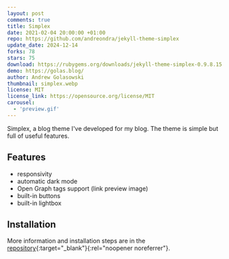 ```yaml
---
layout: post
comments: true
title: Simplex
date: 2021-02-04 20:00:00 +01:00
repo: https://github.com/andreondra/jekyll-theme-simplex
update_date: 2024-12-14
forks: 78
stars: 75
download: https://rubygems.org/downloads/jekyll-theme-simplex-0.9.8.15.gem
demo: https://golas.blog/
author: Andrew Golasowski
thumbnail: simplex.webp
license: MIT
license_link: https://opensource.org/license/MIT
carousel:
  - 'preview.gif'
---
```


Simplex, a blog theme I've developed for my blog. The theme is simple but full of useful features.

## Features

* responsivity
* automatic dark mode
* Open Graph tags support (link preview image)
* built-in buttons
* built-in lightbox

## Installation

More information and installation steps are in the [repository](https://github.com/andreondra/jekyll-theme-simplex){:target="_blank"}{:rel="noopener noreferrer"}.
